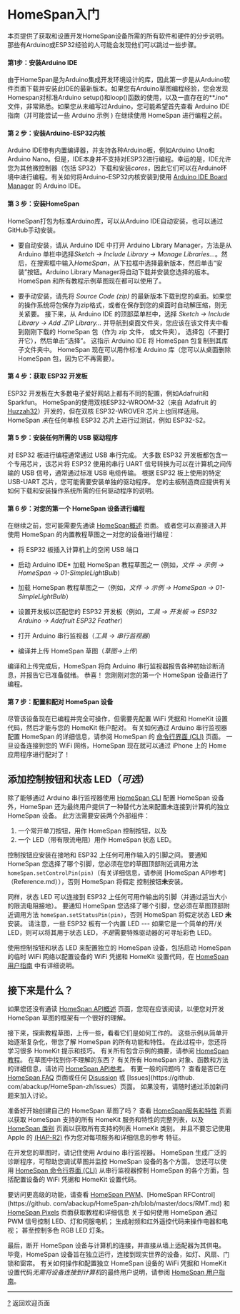 # HomeSpan入门

本页提供了获取和设置开发HomeSpan设备所需的所有软件和硬件的分步说明。那些有Arduino或ESP32经验的人可能会发现他们可以跳过一些步骤。

#### 第1步：安装Arduino IDE

由于HomeSpan是为Arduino集成开发环境设计的库，因此第一步是从Arduino软件页面下载并安装此IDE的最新版本。如果您有Arduino草图编程经验，您会发现Homespan对标准Arduino setup()和loop()函数的使用，以及一直存在的*\*.ino*文件，非常熟悉。如果您从未编写过Arduino，您可能希望首先查看 Arduino IDE 指南（并可能尝试一些 Arduino 示例 ) 在继续使用 HomeSpan 进行编程之前。

#### 第 2 步：安装Arduino-ESP32内核

Arduino IDE带有内置编译器，并支持各种Arduino板，例如Arduino Uno和Arduino Nano。但是，IDE本身并不支持对ESP32进行编程。幸运的是，IDE允许您为其他微控制器（包括 SP32）下载和安装*cores*，因此它们可以在Arduino环境中进行编程。有关如何将Arduino-ESP32内核安装到使用 [ Arduino IDE Board Manager](https://github.com/espressif/arduino-esp32/blob/master/docs/arduino-ide/boards_manager.md) 的 Arduino IDE。

#### 第 3 步：安装HomeSpan

HomeSpan打包为标准Arduino库，可以从Arduino IDE自动安装，也可以通过GitHub手动安装。

* 要自动安装，请从 Arduino IDE 中打开 Arduino Library Manager，方法是从Arduino 单栏中选择*Sketch → Include Library → Manage Libraries...*。然后，在搜索框中输入*HomeSpan*，从下拉框中选择最新版本，然后单击“安装”按钮。Arduino Library Manager将自动下载并安装您选择的版本。 HomeSpan 和所有教程示例草图现在都可以使用了。


* 要手动安装，请先将 *Source Code (zip)* 的最新版本下载到您的桌面。如果您的操作系统将包保存为zip格式，或者在保存到您的桌面时自动解压缩，则无关紧要。 接下来，从 Arduino IDE 的顶部菜单栏中，选择 *Sketch → Include Library → Add .ZIP Library...* 并导航到桌面文件夹，您应该在该文件夹中看到刚刚下载的 HomeSpan 包（作为 zip 文件， 或文件夹）。 选择包（不要打开它），然后单击“选择”。 这指示 Arduino IDE 将 HomeSpan 包复制到其库子文件夹中。 HomeSpan 现在可以用作标准 Arduino 库（您可以从桌面删除 HomeSpan 包，因为它不再需要）。

#### 第 4 步：获取 ESP32 开发板


ESP32 开发板在大多数电子爱好网站上都有不同的配置，例如Adafruit和Sparkfun。 HomeSpan的使用双核ESP32-WROOM-32（来自 Adafruit 的 [Huzzah32](https://www.adafruit.com/product/3619)）开发的，但在双核 ESP32-WROVER 芯片上也同样适用。 HomeSpan *未*在任何单核 ESP32 芯片上进行过测试，例如 ESP32-S2。


#### 第 5 步：安装任何所需的 USB 驱动程序


对 ESP32 板进行编程通常通过 USB 串行完成。 大多数 ESP32 开发板都包含一个专用芯片，该芯片将 ESP32 使用的串行 UART 信号转换为可以在计算机之间传输的 USB 信号，通常通过标准 USB 电缆传输。 根据 ESP32 板上使用的特定 USB-UART 芯片，您可能需要安装单独的驱动程序。 您的主板制造商应提供有关如何下载和安装操作系统所需的任何驱动程序的说明。

#### 第 6 步：对您的第一个 HomeSpan 设备进行编程

在继续之前，您可能需要先通读 [HomeSpan概述](Overview.md) 页面。 或者您可以直接进入并使用 HomeSpan 的内置教程草图之一对您的设备进行编程：

* 将 ESP32 板插入计算机上的空闲 USB 端口

* 启动 Arduino IDE* 加载 HomeSpan 教程草图之一 (例如，*文件 → 示例 → HomeSpan → 01-SimpleLightBulb*)

* 加载 HomeSpan 教程草图之一（例如，*文件 → 示例 → HomeSpan → 01-SimpleLightBulb*）

* 设置开发板以匹配您的 ESP32 开发板（例如，*工具 → 开发板 → ESP32 Arduino → Adafruit ESP32 Feather*）

* 打开 Arduino 串行监视器（*工具 → 串行监视器*）

* 编译并上传 HomeSpan 草图（*草图→上传*）

编译和上传完成后，HomeSpan 将向 Arduino 串行监视器报告各种初始诊断消息，并报告它已准备就绪。 恭喜！ 您刚刚对您的第一个 HomeSpan 设备进行了编程。

#### 第 7 步：配置和配对 HomeSpan 设备

尽管该设备现在已编程并完全可操作，但需要先配置 WiFi 凭据和 HomeKit 设置代码，然后才能与您的 HomeKit 帐户配对。 有关如何通过 Arduino 串行监视器配置 HomeSpan 的详细信息，请参阅 HomeSpan 的 [命令行界面 (CLI)](CLI.md) 页面。 一旦设备连接到您的 WiFi 网络，HomeSpan 现在就可以通过 iPhone 上的 Home 应用程序进行配对了！


## 添加控制按钮和状态 LED（*可选*）

除了能够通过 Arduino 串行监视器使用 [HomeSpan CLI](CLI.md) 配置 HomeSpan 设备外，HomeSpan 还为最终用户提供了一种替代方法来配置未连接到计算机的独立 HomeSpan 设备。 此方法需要安装两个外部组件：

1. 一个常开单刀按钮，用作 HomeSpan 控制按钮，以及
1. 一个 LED（带有限流电阻）用作 HomeSpan 状态 LED。

控制按钮应安装在接地和 ESP32 上任何可用作输入的引脚之间。 要通知 HomeSpan 您选择了哪个引脚，您必须在您的草图顶部附近调用方法 `homeSpan.setControlPin(pin)`（有关详细信息，请参阅 [HomeSpan API参考]（Reference.md）），否则 HomeSpan 将假定 控制按钮**未**安装。

同样，状态 LED 可以连接到 ESP32 上任何可用作输出的引脚（并通过适当大小的限流电阻接地）。 要通知 HomeSpan 您选择了哪个引脚，您必须在草图顶部附近调用方法 `homeSpan.setStatusPin(pin)`，否则 HomeSpan 将假定状态 LED **未**安装。 请注意，一些 ESP32 板有一个内置 LED --- 如果它是一个简单的开/关 LED，则可以将其用于状态 LED，*不是*需要特殊驱动器的可寻址彩色 LED。


使用控制按钮和状态 LED 来配置独立的 HomeSpan 设备，包括启动 HomeSpan 的临时 WiFi 网络以配置设备的 WiFi 凭据和 HomeKit 设置代码，在 [HomeSpan用户指南](UserGuide.md) 中有详细说明。


## 接下来是什么？

如果您还没有通读 [HomeSpan API概述](Overview.md) 页面，您现在应该阅读，以便您对开发 HomeSpan 草图的框架有一个很好的理解。

接下来，探索教程草图，上传一些，看看它们是如何工作的。 这些示例从简单开始逐渐复杂化，带您了解 HomeSpan 的所有功能和特性。 在此过程中，您还将学习很多 HomeKit 提示和技巧。 有关所有包含示例的摘要，请参阅 [HomeSpan教程](Tutorials.md)。 在草图中找到你不理解的东西？ 有关所有 HomeSpan 对象、函数和方法的详细信息，请访问 [HomeSpan API参考](Reference.md)。 有更一般的问题吗？ 查看是否已在 [HomeSpan FAQ](FAQ.md) 页面或任何 [Disussion](https://github.com/abackup/HomeSpan-zh/discussions) 或 [Issues](https://github. com/abackup/HomeSpan-zh/issues）页面。 如果没有，请随时通过添加新问题来加入讨论。

准备好开始创建自己的 HomeSpan 草图了吗？ 查看 [HomeSpan服务和特性](ServiceList.md) 页面以获取 HomeSpan 支持的所有 HomeKit 服务和特性的完整列表，以及 [HomeSpan 类别](Categories.md) 页面以获取所有支持的列表 HomeKit 类别。 并且不要忘记使用 Apple 的 [(HAP-R2)](https://developer.apple.com/homekit/specification/) 作为您对每项服务和详细信息的参考 特征。

在开发您的草图时，请记住使用 Arduino 串行监视器。 HomeSpan 生成广泛的诊断程序，可帮助您调试草图并监控 HomeSpan 设备的各个方面。 您还可以使用 [HomeSpan 命令行界面 (CLI)](CLI.md) 从串行监视器控制 HomeSpan 的各个方面，包括配置设备的 WiFi 凭据和 HomeKit 设置代码。

要访问更高级的功能，请查看 [HomeSpan PWM](https://github.com/abackup/HomeSpan-zh/blob/master/docs/PWM.md)、[HomeSpan RFControl](https://github. com/abackup/HomeSpan-zh/blob/master/docs/RMT.md) 和 [HomeSpan Pixels](https://github.com/abackup/HomeSpan-zh/blob/master/docs/Pixels.md) 页面获取教程和详细信息 关于如何使用 HomeSpan 通过 PWM 信号控制 LED、灯和伺服电机； 生成射频和红外遥控代码来操作电器和电视； 甚至控制多色 RGB LED 灯条。

最后，断开 HomeSpan 设备与计算机的连接，并直接从墙上适配器为其供电。 毕竟，HomeSpan 设备旨在独立运行，连接到现实世界的设备，如灯、风扇、门锁和窗帘。 有关如何操作和配置独立 HomeSpan 设备的 WiFi 凭据和 HomeKit 设置代码*无需将设备连接到计算机*的最终用户说明，请参阅 [HomeSpan 用户指南](UserGuide.md)。

---

[?](README.md) 返回欢迎页面
